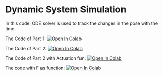 # Dynamic System Simulation
In this code, ODE solver is used to track the changes in the pose with the time. 

The Code of Part 1: 
[![Open In Colab](https://colab.research.google.com/assets/colab-badge.svg)](https://colab.research.google.com/drive/1h_HnpkjZY2FOEMNsXMf_d4U_yWDU3Y0c?usp=sharing)

The Code of Part 2: 
[![Open In Colab](https://colab.research.google.com/assets/colab-badge.svg)](https://colab.research.google.com/drive/1zEEKN1mtvhn3oAj4uPn8Ale4ndP7iXLW?usp=sharing)

The Code of Part 2 with Actuation fun: 
[![Open In Colab](https://colab.research.google.com/assets/colab-badge.svg)](https://colab.research.google.com/drive/1WKS3_5ljqA-ruutwYpE1eIUWRhcU4l_q?usp=sharing)


The code with F as function: 
[![Open In Colab](https://colab.research.google.com/assets/colab-badge.svg)](https://colab.research.google.com/drive/1Qr1eaZjUnc7kc3MB2fdBcph-CHRYEBzB?usp=sharing)

